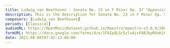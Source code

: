 ```yaml
---
title: Ludwig van Beethoven - Sonata No. 23 in F Minor Op. 57 "Appassionata" First Movement (1)
description: This is the description for Sonata No. 23 in F Minor Op. 57 "Appassionata" First Movement by Ludwig van Beethoven
composers: [Ludwig van Beethoven]
periods: [Classical]
audioURL: https://OpenMusicDataset.github.io/Maestro/maestro-v3.0.0/2008/MIDI-Unprocessed_03_R1_2008_01-04_ORIG_MID--AUDIO_03_R1_2008_wav--2.midi
formURL: https://docs.google.com/forms/d/e/1FAIpQLScGzlvAjsFABJbpR0oKiPjwQb5klfJbnVFiod0It-dALjYMdw/viewform
date: 2021-08-08T07:43:13-06:00
---
```

